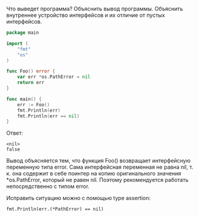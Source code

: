 Что выведет программа? Объяснить вывод программы. Объяснить внутреннее устройство интерфейсов и их отличие от пустых интерфейсов.

```go
package main

import (
	"fmt"
	"os"
)

func Foo() error {
	var err *os.PathError = nil
	return err
}

func main() {
	err := Foo()
	fmt.Println(err)
	fmt.Println(err == nil)
}
```

Ответ:
```
<nil>
false
```
Вывод объясняется тем, что функция Foo() возвращает интерфейсную переменную типа error. Сама интерфейсная переменная не равна nil, т. к. она содержит в себе поинтер на копию оригинального значения *os.PathError, который не равен nil. Поэтому рекомендуется работать непосредственно с типом error. 

Исправить ситуацию можно с помощью type assertion:

```
fmt.Println(err.(*PathError) == nil)
```
